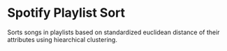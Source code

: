 # Spotify Playlist Sort
Sorts songs in playlists based on standardized euclidean distance of their attributes using hiearchical clustering.
